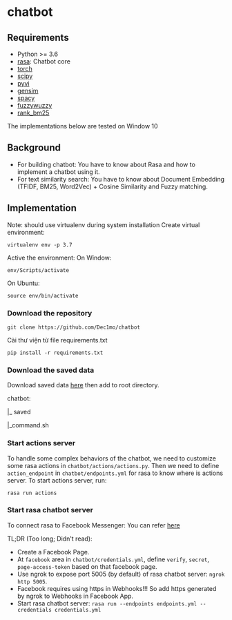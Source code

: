 # chatbot
## Requirements
- Python >= 3.6
- [rasa](https://rasa.com/): Chatbot core
- [torch](https://pytorch.org/)
- [scipy](https://www.scipy.org/)
- [pyvi](https://pypi.org/project/pyvi/)
- [gensim](https://pypi.org/project/gensim/)
- [spacy](https://spacy.io/)
- [fuzzywuzzy](https://pypi.org/project/fuzzywuzzy/)
- [rank_bm25](https://pypi.org/project/rank-bm25/)

The implementations below are tested on Window 10

## Background
- For building chatbot: You have to know about Rasa and how to implement a chatbot using it.
- For text similarity search: You have to know about Document Embedding (TFIDF, BM25, Word2Vec) + Cosine Similarity and Fuzzy matching.

## Implementation
Note: should use virtualenv during system installation
Create virtual environment:
```
virtualenv env -p 3.7
```
Active the environment:
On Window:
```
env/Scripts/activate
```
On Ubuntu:
```
source env/bin/activate
```

### Download the repository
```
git clone https://github.com/Dec1mo/chatbot
```

Cài thư viện từ file requirements.txt

`pip install -r requirements.txt`

### Download the saved data
Download saved data [here](https://drive.google.com/drive/folders/1aUzwo-Ty2YsxY_tRk95gUuoGg3GrBEFN?usp=sharing) then add to root directory.

chatbot:

|_ saved

|_command.sh

### Start actions server
To handle some complex behaviors of the chatbot, we need to customize some rasa actions in ```chatbot/actions/actions.py```. Then we need to define ```action_endpoint``` in ```chatbot/endpoints.yml``` for rasa to know where is actions server. To start actions server, run:

```rasa run actions```

### Start rasa chatbot server
To connect rasa to Facebook Messenger: You can refer [here](https://www.miai.vn/2020/03/23/rasa-series-5-ket-noi-rasa-voi-facebook-messenger-phan-1-2/)

TL;DR (Too long; Didn't read): 
- Create a Facebook Page.
- At ```facebook``` area in ```chatbot/credentials.yml```, define ```verify```, ```secret```, ```page-access-token``` based on that facebook page.
- Use ngrok to expose port 5005 (by default) of rasa chatbot server: ```ngrok http 5005```.
- Facebook requires using https in Webhooks!!! So add https generated by ngrok to Webhooks in Facebook App.
- Start rasa chatbot server: ```rasa run --endpoints endpoints.yml --credentials credentials.yml```


